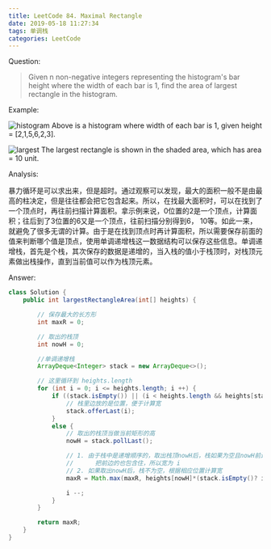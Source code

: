 ```yaml
---
title: LeetCode 84. Maximal Rectangle
date: 2019-05-18 11:27:34
tags: 单调栈
categories: LeetCode
---
```


Question:

> Given n non-negative integers representing the histogram's bar height where the width of each bar is 1, find the area of largest rectangle in the histogram.

<!-- more -->

Example:

![histogram](https://image.zero22.top/max/rectangle/histogram.png)
Above is a histogram where width of each bar is 1, given height = [2,1,5,6,2,3].

![largest](https://image.zero22.top/max/rectangle/histogram_area.png)
The largest rectangle is shown in the shaded area, which has area = 10 unit.

Analysis:

暴力循环是可以求出来，但是超时。通过观察可以发现，最大的面积一般不是由最高的柱决定，但是往往都会把它包含起来。所以，在找最大面积时，可以在找到了一个顶点时，再往前扫描计算面积。拿示例来说，0位置的2是一个顶点，计算面积；往后到了3位置的6又是一个顶点，往前扫描分别得到6， 10等。如此一来，就避免了很多无谓的计算。由于是在找到顶点时再计算面积，所以需要保存前面的值来判断哪个值是顶点，使用单调递增栈这一数据结构可以保存这些信息。单调递增栈，首先是个栈，其次保存的数据是递增的，当入栈的值小于栈顶时，对栈顶元素做出栈操作，直到当前值可以作为栈顶元素。

Answer:

``` java
class Solution {
    public int largestRectangleArea(int[] heights) {

        // 保存最大的长方形
        int maxR = 0;

        // 取出的栈顶
        int nowH = 0;

        //单调递增栈
        ArrayDeque<Integer> stack = new ArrayDeque<>();

        // 这里循环到 heights.length
        for (int i = 0; i <= heights.length; i ++) {
            if ((stack.isEmpty()) || (i < heights.length && heights[stack.peekLast()] <= heights[i])) {
                // 栈里边放的是位置，便于计算宽
                stack.offerLast(i);
            }
            else {
                // 取出的栈顶当做当前矩形的高
                nowH = stack.pollLast();

                // 1. 由于栈中是递增顺序的，取出栈顶nowH后，栈如果为空且nowH前边原本是有元素的，说明nowH比前边的都要小，也就是以[nowH]为高时可以
                //      把前边的也包含住，所以宽为 i
                // 2. 如果取出nowH后，栈不为空，根据相应位置计算宽
                maxR = Math.max(maxR, heights[nowH]*(stack.isEmpty()? i: (i - 1 - stack.peekLast())));

                i --;
            }
        }

        return maxR;
    }
}
```